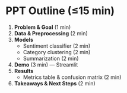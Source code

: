 
# PPT Outline (≤15 min)

1. **Problem & Goal** (1 min)
2. **Data & Preprocessing** (2 min)
3. **Models**
   - Sentiment classifier (2 min)
   - Category clustering (2 min)
   - Summarization (2 min)
4. **Demo** (3 min) — Streamlit
5. **Results**
   - Metrics table & confusion matrix (2 min)
6. **Takeaways & Next Steps** (2 min)
